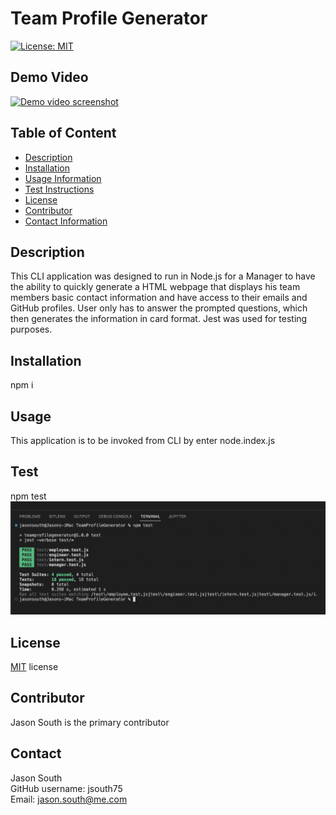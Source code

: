 # Team Profile Generator

[![License: MIT](https://img.shields.io/badge/License-MIT-yellow.svg)](https://opensource.org/licenses/MIT)

## Demo Video

<a href=""><img src="" alt="Demo video screenshot" /></a>

## Table of Content
- [Description](#description)
- [Installation](#installation)
- [Usage Information](#usage)
- [Test Instructions](#test)
- [License](#license)
- [Contributor](#contributor)
- [Contact Information](#contact)

## Description

This CLI application was designed to run in Node.js for a Manager to have the ability to quickly generate a HTML webpage that displays his team members basic contact information and have access to their emails and GitHub profiles.  User only has to answer the prompted questions, which then generates the information in card format.  Jest was used for testing purposes.

## Installation

npm i

## Usage

This application is to be invoked from CLI by enter node.index.js

## Test

npm test
<img src="./assets/Test_pass_screenshot.png">

## License

[MIT](https://choosealicense.com/licenses/mit/) license

## Contributor

Jason South is the primary contributor

## Contact
Jason South <br/>
GitHub username: jsouth75 <br/>
Email: jason.south@me.com

